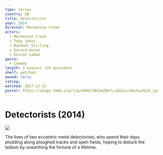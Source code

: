 ```yaml
---
type: series
country: GB
title: Detectorists
year: 2014
director: Mackenzie Crook
actors:
  - Mackenzie Crook
  - Toby Jones
  - Rachael Stirling
  - Gerard Horan
  - Divian Ladwa
genre:
  - Comedy
length: 3 seasons (18 episodes)
shelf: watched
owned: false
rating:
watched: 2017-12-13
poster: https://image.tmdb.org/t/p/w500/5BCQaZ8HrLjq6diLsIQxZuzXqiK.jpg
---
```


# Detectorists (2014)

![](https://image.tmdb.org/t/p/w500/5BCQaZ8HrLjq6diLsIQxZuzXqiK.jpg)

The lives of two eccentric metal detectorists, who spend their days plodding along ploughed tracks and open fields, hoping to disturb the tedium by unearthing the fortune of a lifetime.